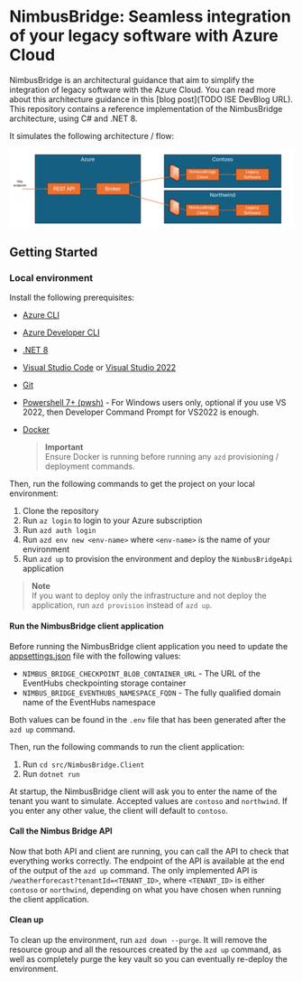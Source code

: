 # NimbusBridge: Seamless integration of your legacy software with Azure Cloud

NimbusBridge is an architectural guidance that aim to simplify the integration of legacy software with the Azure Cloud. You can read more about this architecture guidance in this [blog post](TODO ISE DevBlog URL). 
This repository contains a reference implementation of the NimbusBridge architecture, using C# and .NET 8.

It simulates the following architecture / flow:

![Architecture](./assets/img/architecture-big-picture.png)

## Getting Started

### Local environment

Install the following prerequisites:

- [Azure CLI](https://aka.ms/azure-cli)
- [Azure Developer CLI](https://aka.ms/azure-dev/install)
- [.NET 8](https://dotnet.microsoft.com/download/dotnet/8.0)
- [Visual Studio Code](https://code.visualstudio.com/download) or [Visual Studio 2022](https://visualstudio.microsoft.com/downloads/)
- [Git](https://git-scm.com/downloads)
- [Powershell 7+ (pwsh)](https://github.com/powershell/powershell) - For Windows users only, optional if you use VS 2022, then Developer Command Prompt for VS2022 is enough.
- [Docker](https://www.docker.com/products/docker-desktop/)

   > **Important**<br>
   > Ensure Docker is running before running any `azd` provisioning / deployment commands.

Then, run the following commands to get the project on your local environment:

   1. Clone the repository
   2. Run `az login` to login to your Azure subscription
   3. Run `azd auth login`
   4. Run `azd env new <env-name>` where `<env-name>` is the name of your environment
   5. Run `azd up` to provision the environment and deploy the `NimbusBridgeApi` application

> **Note**<br>
> If you want to deploy only the infrastructure and not deploy the application, run `azd provision` instead of `azd up`.

#### Run the NimbusBridge client application

Before running the NimbusBridge client application you need to update the [appsettings.json](./src/NimbusBridge.Client/appsettings.json) file with the following values:

- `NIMBUS_BRIDGE_CHECKPOINT_BLOB_CONTAINER_URL` - The URL of the EventHubs checkpointing storage container
- `NIMBUS_BRIDGE_EVENTHUBS_NAMESPACE_FQDN` - The fully qualified domain name of the EventHubs namespace

Both values can be found in the `.env` file that has been generated after the `azd up` command.

Then, run the following commands to run the client application:

   1. Run `cd src/NimbusBridge.Client`
   1. Run `dotnet run`

At startup, the NimbusBridge client will ask you to enter the name of the tenant you want to simulate. Accepted values are `contoso` and `northwind`. If you enter any other value, the client will default to `contoso`.

#### Call the Nimbus Bridge API

Now that both API and client are running, you can call the API to check that everything works correctly. The endpoint of the API is available at the end of the output of the `azd up` command. The only implemented API is `/weatherforecast?tenantId=<TENANT_ID>`, where `<TENANT_ID>` is either `contoso` or `northwind`, depending on what you have chosen when running the client application.

#### Clean up

To clean up the environment, run `azd down --purge`. It will remove the resource group and all the resources created by the `azd up` command, as well as completely purge the key vault so you can eventually re-deploy the environment.
